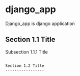 
django_app
===============
Django_app is django application 

Section 1.1 Title
-----------------

Subsection 1.1.1 Title
~~~~~~~~~~~~~~~~~~~~~~

Section 1.2 Title
-----------------


